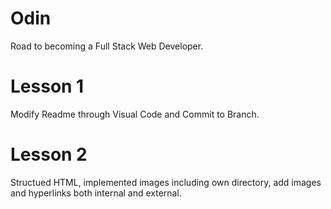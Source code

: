 # Odin
Road to becoming a Full Stack Web Developer.

# Lesson 1
Modify Readme through Visual Code and Commit to Branch.

# Lesson 2
Structued HTML, implemented images including own directory, add images and hyperlinks both internal and external.